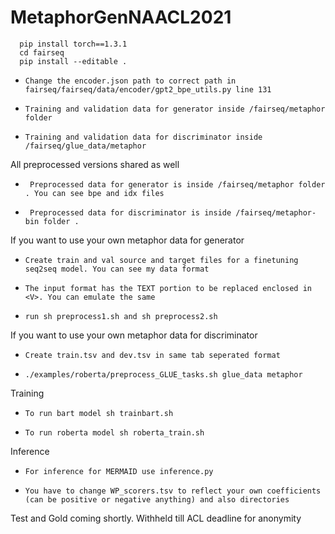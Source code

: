 # MetaphorGenNAACL2021

      pip install torch==1.3.1
      cd fairseq
      pip install --editable .
      
-     Change the encoder.json path to correct path in fairseq/fairseq/data/encoder/gpt2_bpe_utils.py line 131
-     Training and validation data for generator inside /fairseq/metaphor folder
-     Training and validation data for discriminator inside /fairseq/glue_data/metaphor 




All preprocessed versions shared as well
-      Preprocessed data for generator is inside /fairseq/metaphor folder . You can see bpe and idx files
-      Preprocessed data for discriminator is inside /fairseq/metaphor-bin folder .

If you want to use your own metaphor data for generator
-     Create train and val source and target files for a finetuning seq2seq model. You can see my data format
-     The input format has the TEXT portion to be replaced enclosed in <V>. You can emulate the same
-     run sh preprocess1.sh and sh preprocess2.sh


If you want to use your own metaphor data for discriminator
-     Create train.tsv and dev.tsv in same tab seperated format 
-     ./examples/roberta/preprocess_GLUE_tasks.sh glue_data metaphor

Training
-     To run bart model sh trainbart.sh
-     To run roberta model sh roberta_train.sh


Inference
-     For inference for MERMAID use inference.py
-     You have to change WP_scorers.tsv to reflect your own coefficients (can be positive or negative anything) and also directories 


Test and Gold coming shortly. Withheld till ACL deadline for anonymity
